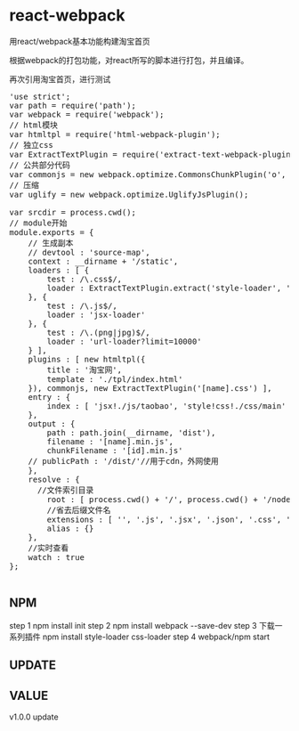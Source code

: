 # react-webpack
用react/webpack基本功能构建淘宝首页

<p>根据webpack的打包功能，对react所写的脚本进行打包，并且编译。
</p>
<p>再次引用淘宝首页，进行测试
</p>

<pre>
'use strict';
var path = require('path');
var webpack = require('webpack');
// html模块
var htmltpl = require('html-webpack-plugin');
// 独立css
var ExtractTextPlugin = require('extract-text-webpack-plugin');
// 公共部分代码
var commonjs = new webpack.optimize.CommonsChunkPlugin('o', '[name].min.js');
// 压缩
var uglify = new webpack.optimize.UglifyJsPlugin();

var srcdir = process.cwd();
// module开始
module.exports = {
	// 生成副本
	// devtool : 'source-map',
	context : __dirname + '/static',
	loaders : [ {
		test : /\.css$/,
		loader : ExtractTextPlugin.extract('style-loader', 'css-loader')
	}, {
		test : /\.js$/,
		loader : 'jsx-loader'
	}, {
		test : /\.(png|jpg)$/,
		loader : 'url-loader?limit=10000'
	} ],
	plugins : [ new htmltpl({
		title : '淘宝网',
		template : './tpl/index.html'
	}), commonjs, new ExtractTextPlugin('[name].css') ],
	entry : {
		index : [ 'jsx!./js/taobao', 'style!css!./css/main' ]
	},
	output : {
		path : path.join(__dirname, 'dist'),
		filename : '[name].min.js',
		chunkFilename : '[id].min.js'
	// publicPath : '/dist/'//用于cdn，外网使用
	},
	resolve : {
	  //文件索引目录
		root : [ process.cwd() + '/', process.cwd() + '/node_modules' ],
		//省去后缀文件名
		extensions : [ '', '.js', '.jsx', '.json', '.css', '.png', '.jpg', ],
		alias : {}
	},
	//实时查看
	watch : true
};

</pre>

NPM
-----------------------------------
step 1
npm install init
step 2
npm install webpack --save-dev
step 3 下载一系列插件
npm install style-loader css-loader
step 4
webpack/npm start

UPDATE
-----------------------------------

VALUE
-----------------------------------
v1.0.0 update
